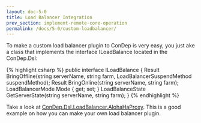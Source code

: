 ```yaml
---
layout: doc-5-0
title: Load Balancer Integration
prev_section: implement-remote-core-operation
permalink: /docs/5-0/custom-loadbalancer/
---
```


To make a custom load balancer plugin to ConDep is very easy, you just ake a class that implements the interface ILoadBalance located in the ConDep.Dsl:

{% highlight csharp %}
public interface ILoadBalance
{
    Result BringOffline(string serverName, string farm, LoadBalancerSuspendMethod suspendMethod);
    Result BringOnline(string serverName, string farm);
    LoadBalancerMode Mode { get; set; }
    LoadBalanceState GetServerState(string serverName, string farm);
}
{% endhighlight %}

Take a look at [ConDep.Dsl.LoadBalancer.AlohaHaProxy](https://github.com/condep/condep-loadbalancer-haproxy). This is a good example on how you can make your own load balancer plugin.